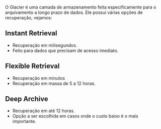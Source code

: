 O Glacier é uma camada de armazenamento feita especificamente para o arquivamento a longo prazo de dados. Ele possui várias opções de recuperação, vejamos:

## Instant Retrieval
- Recuperação em milisegundos.
- Feito para dados que precisam de acesso imediato.

## Flexible Retrieval
- Recuperação em minutos
- Recuperação em massa de 5 a 12 horas.

## Deep Archive
- Recuperação em até 12 horas.
- Opção a ser escolhida em casos onde o custo baixo é o mais importante.

